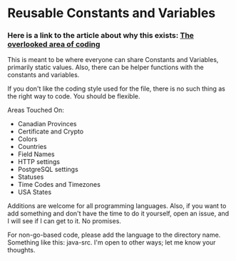# Reusable Constants and Variables

### Here is a link to the article about why this exists: [The overlooked area of coding](https://medium.com/@scott28479/the-overlooked-area-of-coding-b2c25579ca0f)

This is meant to be where everyone can share Constants and Variables, primarily static values. Also, there can be helper functions with the constants and variables.

If you don't like the coding style used for the file, there is no such thing as the right way to code. You should be flexible.

Areas Touched On:
- Canadian Provinces
- Certificate and Crypto
- Colors
- Countries
- Field Names
- HTTP settings
- PostgreSQL settings
- Statuses
- Time Codes and Timezones
- USA States

Additions are welcome for all programming languages. Also, if you want to add something and don't have the time to do it yourself, open an issue, and I will see if I can get to it. No promises.

For non-go-based code, please add the language to the directory name. Something like this: java-src. I'm open to other ways; let me know your thoughts.
